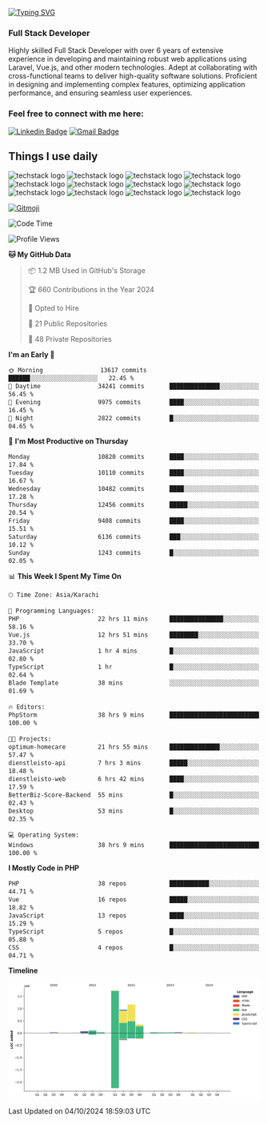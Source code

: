 [![Typing SVG](https://readme-typing-svg.demolab.com?font=Permanent+Marker&size=31&pause=1000&color=00A11F&center=true&random=false&width=435&lines=Hi+%F0%9F%91%8B%2C+I'm+Waheed+Sindhani)](https://git.io/typing-svg)
### Full Stack Developer
Highly skilled Full Stack Developer with over 6 years of extensive experience in developing and maintaining robust web applications using Laravel, Vue.js, and other modern technologies. Adept at collaborating with cross-functional teams to deliver high-quality software solutions. Proficient in designing and implementing complex features, optimizing application performance, and ensuring seamless user experiences. 

### Feel free to connect with me here:

[![Linkedin Badge](https://img.shields.io/badge/-waheedsindhani-blue?style=flat-square&logo=Linkedin&logoColor=white&link=https://www.linkedin.com/in/waheed-sindhani/)](https://www.linkedin.com/in/waheed-sindhani/)
[![Gmail Badge](https://img.shields.io/badge/-waheed.eliccs@gmail.com-c14438?style=flat-square&logo=Gmail&logoColor=white&link=mailto:waheed.eliccs@gmail.com)](mailto:waheed.eliccs@gmail.com)

## Things I use daily
![techstack logo](https://readme-components.vercel.app/api?component=logo&logo=react&text=false&animation=spin&fill=000000&svgfill=2d79c7)
![techstack logo](https://readme-components.vercel.app/api?component=logo&logo=vue.js&text=false&fill=000000&svgfill=4FC08D)
![techstack logo](https://readme-components.vercel.app/api?component=logo&logo=laravel&text=false&fill=000000&svgfill=FF2D20)
![techstack logo](https://readme-components.vercel.app/api?component=logo&logo=javascript&text=false&fill=000000&svgfill=F7DF1E)
![techstack logo](https://readme-components.vercel.app/api?component=logo&logo=mysql&text=false&fill=000000&svgfill=4479A1)
![techstack logo](https://readme-components.vercel.app/api?component=logo&logo=quasar&text=false&svgfill=050A14&fill=ffffaa&animation=spin)
![techstack logo](https://readme-components.vercel.app/api?component=logo&logo=typescript&text=false&fill=000000&svgfill=3178C6)
![techstack logo](https://readme-components.vercel.app/api?component=logo&logo=node.js&text=false&fill=000000&svgfill=5FA04E)
![techstack logo](https://readme-components.vercel.app/api?component=logo&logo=tailwindcss&text=false&fill=000000&svgfill=06B6D4)
![techstack logo](https://readme-components.vercel.app/api?component=logo&logo=docker&text=false&fill=000000&svgfill=2496ED)
![techstack logo](https://readme-components.vercel.app/api?component=logo&logo=linux&text=false&fill=000000&svgfill=FCC624)
![techstack logo](https://readme-components.vercel.app/api?component=logo&logo=amazonaws&text=false&fill=000000&svgfill=232F3E)



<!--
**Sindhani/sindhani** is a ✨ _special_ ✨ repository because its `README.md` (this file) appears on your GitHub profile.

Here are some ideas to get you started:

- 🔭 I’m currently working on ...
- 🌱 I’m currently learning ...
- 👯 I’m looking to collaborate on ...
- 🤔 I’m looking for help with ...
- 💬 Ask me about ...
- 📫 How to reach me: ...
- 😄 Pronouns: ...
- ⚡ Fun fact: ...
-->
<a href="https://gitmoji.dev">
  <img
    src="https://img.shields.io/badge/gitmoji-%20😜%20😍-FFDD67.svg?style=flat-square"
    alt="Gitmoji"
  />
</a>

<!--START_SECTION:waka-->
![Code Time](http://img.shields.io/badge/Code%20Time-577%20hrs%2023%20mins-blue)

![Profile Views](http://img.shields.io/badge/Profile%20Views-1-blue)

**🐱 My GitHub Data** 

> 📦 1.2 MB Used in GitHub's Storage 
 > 
> 🏆 660 Contributions in the Year 2024
 > 
> 💼 Opted to Hire
 > 
> 📜 21 Public Repositories 
 > 
> 🔑 48 Private Repositories 
 > 
**I'm an Early 🐤** 

```text
🌞 Morning                13617 commits       ██████░░░░░░░░░░░░░░░░░░░   22.45 % 
🌆 Daytime                34241 commits       ██████████████░░░░░░░░░░░   56.45 % 
🌃 Evening                9975 commits        ████░░░░░░░░░░░░░░░░░░░░░   16.45 % 
🌙 Night                  2822 commits        █░░░░░░░░░░░░░░░░░░░░░░░░   04.65 % 
```
📅 **I'm Most Productive on Thursday** 

```text
Monday                   10820 commits       ████░░░░░░░░░░░░░░░░░░░░░   17.84 % 
Tuesday                  10110 commits       ████░░░░░░░░░░░░░░░░░░░░░   16.67 % 
Wednesday                10482 commits       ████░░░░░░░░░░░░░░░░░░░░░   17.28 % 
Thursday                 12456 commits       █████░░░░░░░░░░░░░░░░░░░░   20.54 % 
Friday                   9408 commits        ████░░░░░░░░░░░░░░░░░░░░░   15.51 % 
Saturday                 6136 commits        ███░░░░░░░░░░░░░░░░░░░░░░   10.12 % 
Sunday                   1243 commits        █░░░░░░░░░░░░░░░░░░░░░░░░   02.05 % 
```


📊 **This Week I Spent My Time On** 

```text
🕑︎ Time Zone: Asia/Karachi

💬 Programming Languages: 
PHP                      22 hrs 11 mins      ███████████████░░░░░░░░░░   58.16 % 
Vue.js                   12 hrs 51 mins      ████████░░░░░░░░░░░░░░░░░   33.70 % 
JavaScript               1 hr 4 mins         █░░░░░░░░░░░░░░░░░░░░░░░░   02.80 % 
TypeScript               1 hr                █░░░░░░░░░░░░░░░░░░░░░░░░   02.64 % 
Blade Template           38 mins             ░░░░░░░░░░░░░░░░░░░░░░░░░   01.69 % 

🔥 Editors: 
PhpStorm                 38 hrs 9 mins       █████████████████████████   100.00 % 

🐱‍💻 Projects: 
optimum-homecare         21 hrs 55 mins      ██████████████░░░░░░░░░░░   57.47 % 
dienstleisto-api         7 hrs 3 mins        █████░░░░░░░░░░░░░░░░░░░░   18.48 % 
dienstleisto-web         6 hrs 42 mins       ████░░░░░░░░░░░░░░░░░░░░░   17.59 % 
BetterBiz-Score-Backend  55 mins             █░░░░░░░░░░░░░░░░░░░░░░░░   02.43 % 
Desktop                  53 mins             █░░░░░░░░░░░░░░░░░░░░░░░░   02.35 % 

💻 Operating System: 
Windows                  38 hrs 9 mins       █████████████████████████   100.00 % 
```

**I Mostly Code in PHP** 

```text
PHP                      38 repos            ███████████░░░░░░░░░░░░░░   44.71 % 
Vue                      16 repos            █████░░░░░░░░░░░░░░░░░░░░   18.82 % 
JavaScript               13 repos            ████░░░░░░░░░░░░░░░░░░░░░   15.29 % 
TypeScript               5 repos             █░░░░░░░░░░░░░░░░░░░░░░░░   05.88 % 
CSS                      4 repos             █░░░░░░░░░░░░░░░░░░░░░░░░   04.71 % 
```



**Timeline**

![Lines of Code chart](https://raw.githubusercontent.com/Sindhani/Sindhani/main/assets/bar_graph.png)


 Last Updated on 04/10/2024 18:59:03 UTC
<!--END_SECTION:waka-->
